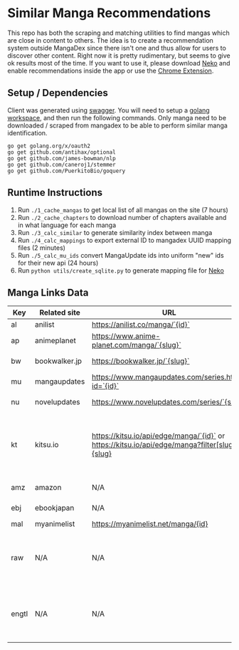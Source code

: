 # Similar Manga Recommendations

This repo has both the scraping and matching utilities to find mangas which are close in content to others. The idea is
to create a recommendation system outside MangaDex since there isn't one and thus allow for users to discover other
content. Right now it is pretty rudimentary, but seems to give ok results most of the time. If you want to use it,
please download [Neko](https://github.com/CarlosEsco/Neko) and enable recommendations inside the app or use
the [Chrome Extension](https://chrome.google.com/webstore/detail/mangadex-similar-manga/ghjofcifjnbpgfjbbnbeeipjlhnmbefl).


## Setup / Dependencies

Client was generated using [swagger](https://editor.swagger.io/). You will need to setup
a [golang workspace](https://golang.org/doc/install), and then run the following commands. Only manga need to be
downloaded / scraped from mangadex to be able to perform similar manga identification.

```
go get golang.org/x/oauth2
go get github.com/antihax/optional
go get github.com/james-bowman/nlp
go get github.com/caneroj1/stemmer
go get github.com/PuerkitoBio/goquery
```

## Runtime Instructions


1. Run `./1_cache_mangas` to get local list of all mangas on the site (7 hours)
2. Run `./2_cache_chapters` to download number of chapters available and in what language for each manga
3. Run `./3_calc_similar` to generate similarity index between manga
4. Run `./4_calc_mappings` to export external ID to mangadex UUID mapping files (2 minutes)
4. Run `./5_calc_mu_ids` convert MangaUpdate ids into uniform "new" ids for their new api (24 hours)
5. Run `python utils/create_sqlite.py` to generate mapping file for [Neko](https://github.com/CarlosEsco/Neko/tree/master/app/src/main/assets)


## Manga Links Data

<table>
<thead>
<tr>
<th>Key</th>
<th>Related site</th>
<th>URL</th>
<th>URL details</th>
</tr>
</thead>
<tbody><tr>
<td>al</td>
<td>anilist</td>
<td><a href="https://anilist.co/manga/%60%7Bid%7D%60">https://anilist.co/manga/`{id}`</a></td>
<td>Stored as id</td>
</tr>
<tr>
<td>ap</td>
<td>animeplanet</td>
<td><a href="https://www.anime-planet.com/manga/%60%7Bslug%7D%60">https://www.anime-planet.com/manga/`{slug}`</a></td>
<td>Stored as slug</td>
</tr>
<tr>
<td>bw</td>
<td>bookwalker.jp</td>
<td><a href="https://bookwalker.jp/%60%7Bslug%7D%60">https://bookwalker.jp/`{slug}`</a></td>
<td>Stored has "series/{id}"</td>
</tr>
<tr>
<td>mu</td>
<td>mangaupdates</td>
<td><a href="https://www.mangaupdates.com/series.html?id=%60%7Bid%7D%60">https://www.mangaupdates.com/series.html?id=`{id}`</a></td>
<td>Stored has id</td>
</tr>
<tr>
<td>nu</td>
<td>novelupdates</td>
<td><a href="https://www.novelupdates.com/series/%60%7Bslug%7D%60">https://www.novelupdates.com/series/`{slug}`</a></td>
<td>Stored has slug</td>
</tr>
<tr>
<td>kt</td>
<td>kitsu.io</td>
<td><a href="https://kitsu.io/api/edge/manga/%60%7Bid%7D%60">https://kitsu.io/api/edge/manga/`{id}`</a> or <a href="https://kitsu.io/api/edge/manga?filter%5Bslug%5D=%7Bslug%7D">https://kitsu.io/api/edge/manga?filter[slug]={slug}</a></td>
<td>If integer, use id version of the URL, otherwise use slug one</td>
</tr>
<tr>
<td>amz</td>
<td>amazon</td>
<td>N/A</td>
<td>Stored as full URL</td>
</tr>
<tr>
<td>ebj</td>
<td>ebookjapan</td>
<td>N/A</td>
<td>Stored as full URL</td>
</tr>
<tr>
<td>mal</td>
<td>myanimelist</td>
<td><a href="https://myanimelist.net/manga/%7Bid%7D">https://myanimelist.net/manga/{id}</a></td>
<td>Store as id</td>
</tr>
<tr>
<td>raw</td>
<td>N/A</td>
<td>N/A</td>
<td>Stored as full URL, untranslated stuff URL (original language)</td>
</tr>
<tr>
<td>engtl</td>
<td>N/A</td>
<td>N/A</td>
<td>Stored as full URL, official english licenced URL</td>
</tr>
</tbody></table>


